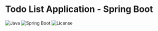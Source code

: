 # Todo List Application - Spring Boot

![Java](https://img.shields.io/badge/Java-17+-orange)
![Spring Boot](https://img.shields.io/badge/Spring_Boot-3.x-green)
![License](https://img.shields.io/badge/License-MIT-blue)
